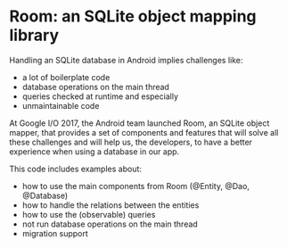# Room: an SQLite object mapping library

Handling an SQLite database in Android implies challenges like: 
- a lot of boilerplate code
- database operations on the main thread
- queries checked at runtime and especially 
- unmaintainable code

At Google I/O 2017, the Android team launched Room, an SQLite object mapper, that provides a set of components and features that will solve all these challenges and will help us, the developers, to have a better experience when using a database in our app. 

This code includes examples about:
- how to use the main components from Room (@Entity, @Dao, @Database)
- how to handle the relations between the entities
- how to use the (observable) queries
- not run database operations on the main thread
- migration support
